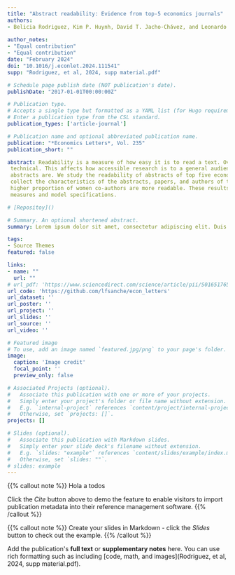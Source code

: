 ```yaml
---
title: "Abstract readability: Evidence from top-5 economics journals"
authors:
- Belicia Rodriguez, Kim P. Huynh, David T. Jacho-Chávez, and Leonardo Sánchez-Aragón
  
author_notes:
- "Equal contribution"
- "Equal contribution"
date: "February 2024"
doi: "10.1016/j.econlet.2024.111541"
supp: "Rodriguez, et al, 2024, supp material.pdf"

# Schedule page publish date (NOT publication's date).
publishDate: "2017-01-01T00:00:00Z"

# Publication type.
# Accepts a single type but formatted as a YAML list (for Hugo requirements).
# Enter a publication type from the CSL standard.
publication_types: ['article-journal']

# Publication name and optional abbreviated publication name.
publication: "*Economics Letters*, Vol. 235"
publication_short: ""

abstract: Readability is a measure of how easy it is to read a text. Over time, general-interest journals have become more
 technical. This affects how accessible research is to a general audience. Our analysis looks at how readable
 abstracts are. We study the readability of abstracts of top five economics journals between 2000 2019. We
 collect the characteristics of the abstracts, papers, and authors of these papers. We find that abstracts with
 higher proportion of women co-authors are more readable. These results are robust to various readability
 measures and model specifications.

# [Repositoy]()

# Summary. An optional shortened abstract.
summary: Lorem ipsum dolor sit amet, consectetur adipiscing elit. Duis posuere tellus ac convallis placerat. Proin tincidunt magna sed ex sollicitudin condimentum.

tags:
- Source Themes
featured: false

links:
- name: ""
  url: ""
# url_pdf: 'https://www.sciencedirect.com/science/article/pii/S0165176524000259'
url_code: 'https://github.com/lfsanche/econ_letters'
url_dataset: ''
url_poster: ''
url_project: ''
url_slides: ''
url_source: ''
url_video: ''

# Featured image
# To use, add an image named `featured.jpg/png` to your page's folder. 
image:
  caption: 'Image credit'
  focal_point: ''
  preview_only: false

# Associated Projects (optional).
#   Associate this publication with one or more of your projects.
#   Simply enter your project's folder or file name without extension.
#   E.g. `internal-project` references `content/project/internal-project/index.md`.
#   Otherwise, set `projects: []`.
projects: []

# Slides (optional).
#   Associate this publication with Markdown slides.
#   Simply enter your slide deck's filename without extension.
#   E.g. `slides: "example"` references `content/slides/example/index.md`.
#   Otherwise, set `slides: ""`.
# slides: example
---
```


{{% callout note %}}
Hola a todos

Click the *Cite* button above to demo the feature to enable visitors to import publication metadata into their reference management software.
{{% /callout %}}

{{% callout note %}}
Create your slides in Markdown - click the *Slides* button to check out the example.
{{% /callout %}}

Add the publication's **full text** or **supplementary notes** here. You can use rich formatting such as including [code, math, and images](Rodriguez, et al, 2024, supp material.pdf).
